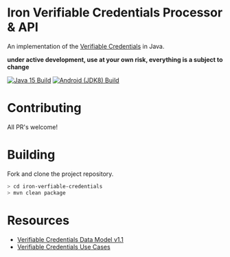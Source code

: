 # Iron Verifiable Credentials Processor & API

An implementation of the [Verifiable Credentials](https://www.w3.org/TR/vc-data-model/) in Java.

**under active development, use at your own risk, everything is a subject to change**

[![Java 15 Build](https://github.com/filip26/iron-verifiable-credentials/actions/workflows/java15-build.yml/badge.svg)](https://github.com/filip26/iron-verifiable-credentials/actions/workflows/java15-build.yml)
[![Android (JDK8) Build](https://github.com/filip26/iron-verifiable-credentials/actions/workflows/android-build.yml/badge.svg)](https://github.com/filip26/iron-verifiable-credentials/actions/workflows/android-build.yml)

# Contributing

All PR's welcome!

# Building

Fork and clone the project repository.

```bash
> cd iron-verfiable-credentials
> mvn clean package
```

# Resources
* [Verifiable Credentials Data Model v1.1](https://www.w3.org/TR/vc-data-model/)
* [Verifiable Credentials Use Cases](https://www.w3.org/TR/vc-use-cases/)


